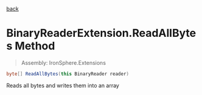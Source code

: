 ﻿

[back](/IronSphere.Extensions/types/BinaryReaderExtension)

# BinaryReaderExtension.ReadAllBytes Method

> Assembly: IronSphere.Extensions

```csharp
byte[] ReadAllBytes(this BinaryReader reader)
```

Reads all bytes and writes them into an array

 